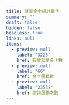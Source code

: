 ```yaml
---
title: 就業金卡統計數字
summary: ""
draft: false
hidden: false
headless: true
links: null
items:
  - preview: null
    label: "3225"
    href: 有效就業金卡數
  - preview: null
    label: "66"
    href: 金卡國籍數
  - preview: null
    label: "23538"
    href: 諮詢服務次數
---
```

